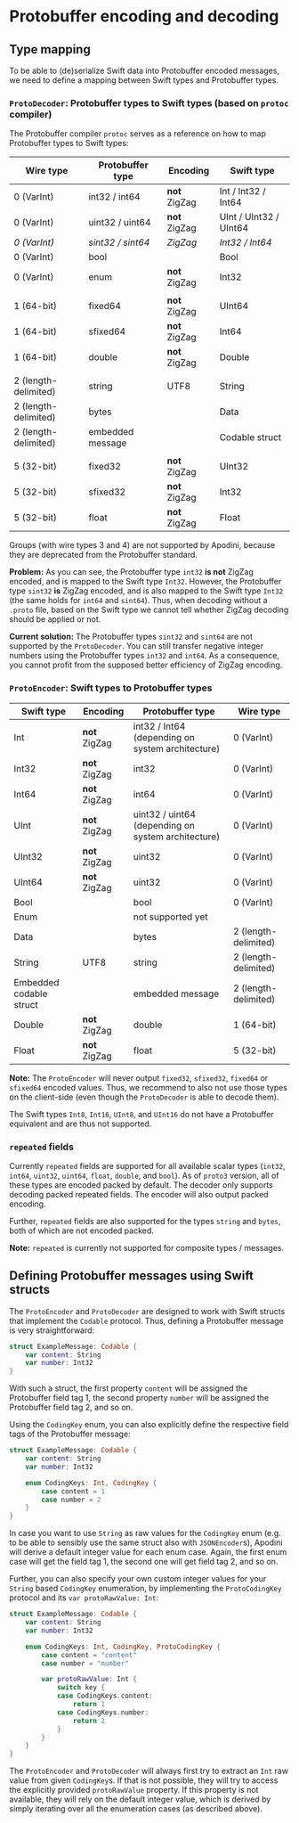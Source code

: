 <!--
                  
This source file is part of the Apodini open source project

SPDX-FileCopyrightText: 2019-2021 Paul Schmiedmayer and the Apodini project authors (see CONTRIBUTORS.md) <paul.schmiedmayer@tum.de>

SPDX-License-Identifier: MIT
             
-->

#  Protobuffer encoding  and decoding

## Type mapping
To be able to (de)serialize Swift data into Protobuffer encoded messages, we need to define a mapping between Swift types and Protobuffer types.

### `ProtoDecoder`: Protobuffer types to Swift types (based on `protoc` compiler)
The Protobuffer compiler `protoc` serves as a reference on how to map Protobuffer types to Swift types:

| Wire type | Protobuffer type | Encoding | Swift type |
|-|-|-|-|
| 0 (VarInt) | int32 / int64    | **not** ZigZag    | Int / Int32 / Int64     |
| 0 (VarInt) | uint32 / uint64  | **not** ZigZag    | UInt / UInt32 / UInt64   |
| *0 (VarInt)* | *sint32 / sint64* | *ZigZag*       | *Int32 / Int64*   |
| 0 (VarInt) | bool             |                   | Bool              |
| 0 (VarInt) | enum             | **not** ZigZag    | Int32             |
|||||
| 1 (64-bit) | fixed64          | **not** ZigZag    | UInt64            |
| 1 (64-bit) | sfixed64         | **not** ZigZag    | Int64             |
| 1 (64-bit) | double           | **not** ZigZag    | Double            |
|||||
| 2 (length-delimited) | string | UTF8              | String            |
| 2 (length-delimited) | bytes  |                   | Data              |
| 2 (length-delimited) | embedded message |         | Codable struct    |
|||||
| 5 (32-bit) | fixed32          | **not** ZigZag    | UInt32            |
| 5 (32-bit) | sfixed32         | **not** ZigZag    | Int32             |
| 5 (32-bit) | float            | **not** ZigZag    | Float             |

Groups (with wire types 3 and 4) are not supported by Apodini, because they are deprecated from the Protobuffer standard.

**Problem:** As you can see, the Protobuffer type `int32` **is not** ZigZag encoded, and is mapped to the Swift type `Int32`. However, the Protobuffer type `sint32` **is** ZigZag encoded, and is also mapped to the Swift type `Int32` (the same holds for `int64` and `sint64`). Thus, when decoding without a `.proto` file, based on the Swift type we cannot tell whether ZigZag decoding should be applied or not.

**Current solution:** The Protobuffer types `sint32` and `sint64` are not supported by the `ProtoDecoder`. You can still transfer negative integer numbers using the Protobuffer types `int32` and `int64`. As a consequence, you cannot profit from the supposed better efficiency of ZigZag encoding.

### `ProtoEncoder`: Swift types to Protobuffer types

| Swift type | Encoding | Protobuffer type | Wire type |
|-|-|-|-|
| Int     | **not** ZigZag    | int32 / Int64 (depending on system architecture) | 0 (VarInt) |
| Int32     | **not** ZigZag    | int32     | 0 (VarInt) |
| Int64     | **not** ZigZag    | int64     | 0 (VarInt) |
| UInt      | **not** ZigZag    | uint32 / uint64 (depending on system architecture) | 0 (VarInt) |
| UInt32    | **not** ZigZag    | uint32    | 0 (VarInt) |
| UInt64    | **not** ZigZag    | uint32    | 0 (VarInt) |
| Bool      |                   | bool      | 0 (VarInt) |
| Enum      |  | not supported yet | |
| Data      |                   | bytes     | 2 (length-delimited) |
| String    | UTF8              | string    | 2 (length-delimited) |
| Embedded codable struct |     | embedded message | 2 (length-delimited) |
| Double    | **not** ZigZag    | double    | 1 (64-bit) |
| Float     | **not** ZigZag    | float     | 5 (32-bit) |

**Note:** The `ProtoEncoder` will never output `fixed32`, `sfixed32`, `fixed64` or `sfixed64` encoded values. Thus, we recommend to also not use those types on the client-side (even though the `ProtoDecoder` is able to decode them).

The Swift types `Int8`, `Int16`, `UInt8`, and `UInt16` do not have a Protobuffer equivalent and are thus not supported.

### `repeated` fields
Currently `repeated` fields are supported for all available scalar types (`int32`, `int64`, `uint32`, `uint64`, `float`, `double`, and `bool`). As of `proto3` version, all of these types are encoded packed by default. The decoder only supports decoding packed repeated fields. The encoder will also output packed encoding.

Further, `repeated` fields are also supported for the types `string` and `bytes`, both of which are not encoded packed.

**Note:** `repeated` is currently not supported for composite types / messages.


## Defining Protobuffer messages using Swift structs
The `ProtoEncoder` and `ProtoDecoder` are designed to work with Swift structs that implement the `Codable` protocol. Thus, defining a Protobuffer message is very straightforward:
```swift
struct ExampleMessage: Codable {
    var content: String
    var number: Int32
}
```
With such a struct, the first property `content` will be assigned the Protobuffer field tag 1, the second property `number` will be assigned the Protobuffer field tag 2, and so on.

Using the `CodingKey` enum, you can also explicitly define the respective field tags of the Protobuffer message:
```swift
struct ExampleMessage: Codable {
    var content: String
    var number: Int32

    enum CodingKeys: Int, CodingKey {
        case content = 1
        case number = 2
    }
}
```

In case you want to use `String` as raw values for the `CodingKey` enum (e.g. to be able to sensibly use the same struct also with `JSONEncoder`s), Apodini will derive a default integer value for each enum case. Again, the first enum case will get the field tag 1, the second one will get field tag 2, and so on.

Further, you can also specify your own custom integer values for your `String` based `CodingKey` enumeration, by implementing the `ProtoCodingKey` protocol and its `var protoRawValue: Int`:

```swift
struct ExampleMessage: Codable {
    var content: String
    var number: Int32

    enum CodingKeys: Int, CodingKey, ProtoCodingKey {
        case content = "content"
        case number = "number"

        var protoRawValue: Int {
            switch key {
            case CodingKeys.content:
                return 1
            case CodingKeys.number:
                return 2
            }
        }
    }
}
```

The `ProtoEncoder` and `ProtoDecoder` will always first try to extract an `Int` raw value from given `CodingKey`s. If that is not possible, they will try to access the explicitly provided `protoRawValue` property. If this property is not available, they will rely on the default integer value, which is derived by simply iterating over all the enumeration cases (as described above).
